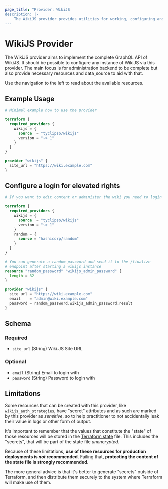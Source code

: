 ```yaml
---
page_title: "Provider: WikiJS
description: |-
	The WikiJS provider provides utilities for working, configuring and querying the WikiJS GraphQL API
---
```


# WikiJS Provider

The WikiJS provider aims to implement the complete GraphQL API of WikiJS.
It should be possible to configure any instance of WikiJS via this provider.
The main focus is for administration backend to be complete but also provide necessary resources and data_source to aid with that.

Use the navigation to the left to read about the available resources.

## Example Usage

```terraform
# Minimal example how to use the provider

terraform {
  required_providers {
    wikijs = {
      source  = "tyclipso/wikijs"
      version = "~> 1"
    }
  }
}

provider "wikijs" {
  site_url = "https://wiki.example.com"
}
```

## Configure a login for elevated rights

```terraform
# If you want to edit content or administer the wiki you need to login

terraform {
  required_providers {
    wikijs = {
      source  = "tyclipso/wikijs"
      version = "~> 1"
    }
    random = {
      source = "hashicorp/random"
    }
  }
}

# You can generate a random password and send it to the /finalize
# endpoint after starting a wikijs instance
resource "random_password" "wikijs_admin_password" {
  length = 32
}

provider "wikijs" {
  site_url = "https://wiki.example.com"
  email    = "admin@wiki.example.com"
  password = random_password.wikijs_admin_password.result
}
```

<!-- schema generated by tfplugindocs -->
## Schema

### Required

- `site_url` (String) Wiki.JS Site URL

### Optional

- `email` (String) Email to login with
- `password` (String) Password to login with

## Limitations

Some resources that can be created with this provider, like `wikijs_auth_strategies`, have "secret" attributes and as such are marked by this provider as _sensitive_, so to help practitioner to not accidentally leak their value in logs or other form of output.

It's important to remember that the values that constitute the "state" of those resources will be stored in the [Terraform state](https://www.terraform.io/language/state) file.
This includes the "secrets", that will be part of the state file _unencrypted_.

Because of these limitations, **use of these resources for production deployments is _not_ recommended**.
Failing that, **protecting the content of the state file is strongly recommended**.

The more general advice is that it's better to generate "secrets" outside of Terraform, and then distribute them securely to the system where Terraform will make use of them.
